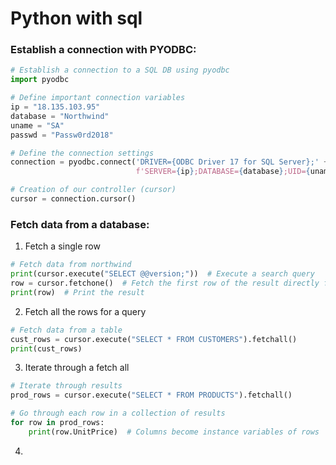 # Python with sql
### Establish a connection with PYODBC:
```python
# Establish a connection to a SQL DB using pyodbc
import pyodbc

# Define important connection variables
ip = "18.135.103.95"
database = "Northwind"
uname = "SA"
passwd = "Passw0rd2018"

# Define the connection settings
connection = pyodbc.connect('DRIVER={ODBC Driver 17 for SQL Server};' +
                            f'SERVER={ip};DATABASE={database};UID={uname};PWD={passwd}')

# Creation of our controller (cursor)
cursor = connection.cursor()
```
### Fetch data from a database:  
1. Fetch a single row
```python
# Fetch data from northwind
print(cursor.execute("SELECT @@version;"))  # Execute a search query
row = cursor.fetchone()  # Fetch the first row of the result directly from the cursor
print(row)  # Print the result
```
2. Fetch all the rows for a query
```python
# Fetch data from a table
cust_rows = cursor.execute("SELECT * FROM CUSTOMERS").fetchall()
print(cust_rows)
```
3. Iterate through a fetch all
```python
# Iterate through results
prod_rows = cursor.execute("SELECT * FROM PRODUCTS").fetchall()

# Go through each row in a collection of results
for row in prod_rows:
    print(row.UnitPrice)  # Columns become instance variables of rows
```
4. 